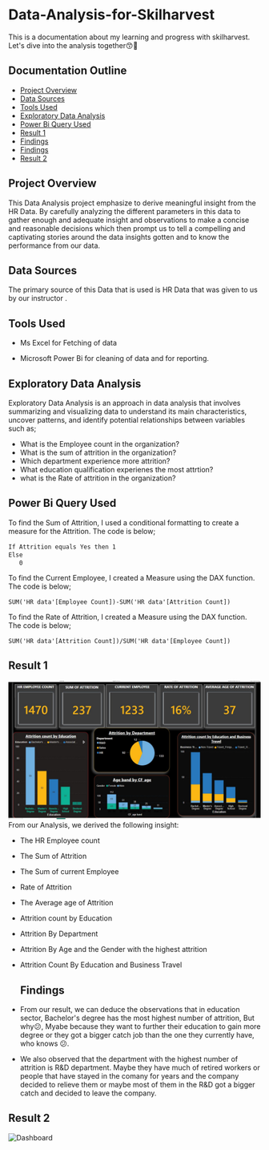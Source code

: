 # Data-Analysis-for-Skilharvest
This is a documentation about my learning and progress with skilharvest. Let's dive into the analysis together😙💃

## Documentation Outline
- [Project Overview](#project-overview)
- [Data Sources](#data-sources)
- [Tools Used](#tools-used)
- [Exploratory Data Analysis](#exploratory-data-analysis)
- [Power Bi Query Used](#power-bi-query-used)
- [Result 1](#result-1)
- [Findings](#findings)
- [Findings](#findings)
-  [Result 2](#result-2)

## Project Overview

This Data Analysis project emphasize to derive meaningful insight from the HR Data. By carefully analyzing the different parameters in this data to gather enough and adequate insight and observations to make a concise and reasonable decisions which then prompt us to tell a compelling and captivating stories around the data insights gotten and to know the performance from our data.

## Data Sources
The primary source of this Data that is used is HR Data that was given to us by our instructor .

## Tools Used
- Ms Excel for Fetching of data

- Microsoft Power Bi for cleaning of data and for reporting.

## Exploratory Data Analysis

Exploratory Data Analysis is an approach in data analysis that involves summarizing and visualizing data to understand its main characteristics, uncover patterns, and identify potential relationships between variables such as;

- What is the Employee count in the organization?
- What is the sum of attrition in the organization?
- Which department experience more attrition?
- What education qualification experienes the most attrtion?
- what is the Rate of attrition in the organization?
  
## Power Bi Query Used

To find the Sum of Attrition, I used a conditional formatting to create a measure for the Attrition. The code is below;
```
If Attrition equals Yes then 1
Else
   0
```
To find the Current Employee, I created a Measure using the DAX function. The code is below;
```
SUM('HR data'[Employee Count])-SUM('HR data'[Attrition Count])
```
To find the Rate of Attrition, I created a Measure using the DAX function. The code is below;
```
SUM('HR data'[Attrition Count])/SUM('HR data'[Employee Count])
```


  ## Result 1
  ![DASH](https://github.com/Ellamina19/Data-Analysis-for-Skilharvest/blob/main/HR%20REPORT.jpg)
  From our Analysis, we derived the following insight:

-  The HR Employee count

- The Sum of Attrition

- The Sum of current Employee

- Rate of Attrition

- The Average age of Attrition

- Attrition count by Education

- Attrition By Department

- Attrition By Age and the Gender with the highest attrition

- Attrition Count By Education and Business Travel

  ## Findings
 - From our result, we can deduce the observations that in education sector, Bachelor's degree has the most highest number of attrition, But why😕, Myabe because they want to further their education to gain more degree or they got a bigger catch job than the one they currently have, who knows 😕.
 -  We also observed that the department with the highest number of attrition is R&D department. Maybe they have much of retired workers or people that have stayed in the comany for years and the company decided to relieve them or maybe most of them in the R&D got a bigger catch and decided to leave the company.
  
  
 ## Result 2
 ![Dashboard](https://github.com/Ellamina19/Data-Analysis-for-Skilharvest-HR-DATA-/blob/main/HR%20REPORT%202.jpg)
